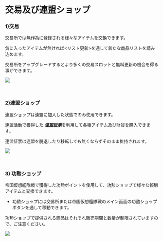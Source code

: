 # 交易及び連盟ショップ

### 1)交易

 交易所では無作為に登録される様々なアイテムを交換できます。

気に入ったアイテムが無ければ<リスト更新>を通して新たな商品リストを読み込めます。

交易所をアップグレードするとより多くの交易スロットと無料更新の機会を得る事ができます。

![](http://astrokings.s3.amazonaws.com/html/img/help/105_001listrefresh.jpg)

<br>

### 2)連盟ショップ

 連盟ショップは連盟に加入した状態でのみ使用できます。

連盟活動で獲得した [***<u>連盟証票</u>***](jp/607fedcontribution#連盟-貢献度)を利用して各種アイテム及び財貨を購入できます。

連盟証票は連盟を脱退したり移転しても無くならずそのまま維持されます。

![](http://astrokings.s3.amazonaws.com/html/img/help/105_002fedstore.jpg)

<br>

### 3) 功勲ショップ

帝国仮想艦隊戦で獲得した功勲ポイントを使用して、功勲ショップで様々な報酬アイテムと交換できます。
 - 功勲ショップには交易所または帝国仮想艦隊戦のメイン画面の功勲ショップボタンを通して移動できます。<br>

功勲ショップで提供される商品はそれぞれ販売期間と数量が制限されていますので、ご注意ください。

![](https://astrokings.s3.ap-northeast-2.amazonaws.com/html/img/help/1500_12.jpg)